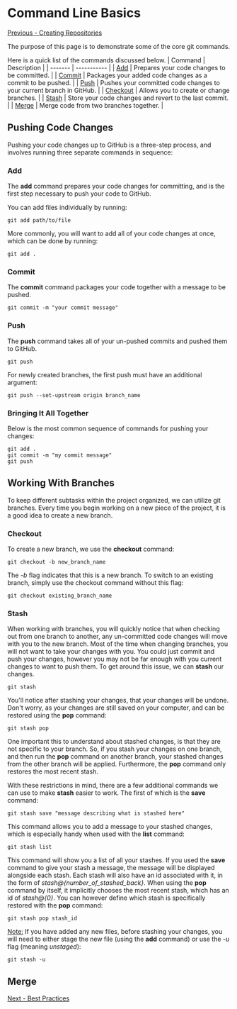 # Command Line Basics

[Previous - Creating Repositories](./creating_repo.md)

The purpose of this page is to demonstrate some of the core git commands.

Here is a quick list of the commands discussed below.
| Command | Description |
| ------- | ----------- |
| [Add](Add) | Prepares your code changes to be committed. |
| [Commit](Commit) | Packages your added code changes as a commit to be pushed. |
| [Push](Push) | Pushes your committed code changes to your current branch in GitHub. |
| [Checkout](Checkout) | Allows you to create or change branches. |
| [Stash](Stash) | Store your code changes and revert to the last commit. |
| [Merge](Merge) | Merge code from two branches together. |

## Pushing Code Changes

Pushing your code changes up to GitHub is a three-step process, and involves running three separate commands in sequence:

### Add

The **add** command prepares your code changes for committing, and is the first step necessary to push your code to GitHub.

You can add files individually by running:

`git add path/to/file`

More commonly, you will want to add all of your code changes at once, which can be done by running:

`git add .`

### Commit

The **commit** command packages your code together with a message to be pushed.

`git commit -m "your commit message"`

### Push

The **push** command takes all of your un-pushed commits and pushed them to GitHub.

`git push`

For newly created branches, the first push must have an additional argument:

`git push --set-upstream origin branch_name`

### Bringing It All Together

Below is the most common sequence of commands for pushing your changes:

```
git add .
git commit -m "my commit message"
git push
```

## Working With Branches

To keep different subtasks within the project organized, we can utilize git branches.
Every time you begin working on a new piece of the project, it is a good idea to
create a new branch.

### Checkout

To create a new branch, we use the **checkout** command:

`git checkout -b new_branch_name`

The *-b* flag indicates that this is a new branch. To switch to an existing branch,
simply use the checkout command without this flag:

`git checkout existing_branch_name`

### Stash

When working with branches, you will quickly notice that when checking out from
one branch to another, any un-committed code changes will move with you to the new
branch. Most of the time when changing branches, you will not want to take your changes
with you. You could just commit and push your changes, however you may not be far enough
with you current changes to want to push them. To get around this issue, we can
**stash** our changes.

`git stash`

You'll notice after stashing your changes, that your changes will be undone.
Don't worry, as your changes are still saved on your computer, and can be restored
using the **pop** command:

`git stash pop`

One important this to understand about stashed changes, is that they are not
specific to your branch. So, if you stash your changes on one branch, and then
run the **pop** command on another branch, your stashed changes from the other branch
will be applied. Furthermore, the **pop** command only restores the most recent stash.

With these restrictions in mind, there are a few additional commands we can use
to make **stash** easier to work. The first of which is the **save** command:

`git stash save "message describing what is stashed here"`

This command allows you to add a message to your stashed changes, which is especially
handy when used with the **list** command:

`git stash list`

This command will show you a list of all your stashes. If you used the **save**
command to give your stash a message, the message will be displayed alongside each
stash. Each stash will also have an id associated with it, in the form of
*stash@{number_of_stashed_back}*. When using the **pop** command by itself, it implicitly
chooses the most recent stash, which has an id of *stash@{0}*. You can however
define which stash is specifically restored with the **pop** command:

`git stash pop stash_id`

<u>Note:</u> If you have added any new
files, before stashing your changes, you will need to either stage the new file
(using the **add** command) or use the *-u* flag (meaning *unstaged*):

`git stash -u`

## Merge

[Next - Best Practices](./best_practices.md)
